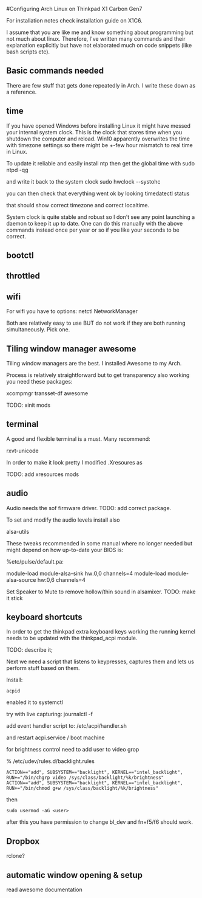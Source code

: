 #Configuring Arch Linux on Thinkpad X1 Carbon Gen7

For installation notes check installation guide on X1C6. 

I assume that you are like me and know something about programming but not much about linux. Therefore, I've written many commands and their explanation explicitly but have not elaborated much on code snippets (like bash scripts etc).

## Basic commands needed

There are few stuff that gets done repeatedly in Arch. I write these down as a reference. 




## time

If you have opened Windows before installing Linux it might have messed your internal system clock. This is the clock that stores time when you shutdown the computer and reload. Win10 apparently overwrites the time with timezone settings so there might be +-few hour mismatch to real time in Linux.

To update it reliable and easily install ntp then get the global time with
sudo ntpd -qg

and write it back to the system clock
sudo hwclock --systohc

you can then check that everything went ok by looking
timedatectl status

that should show correct timezone and correct localtime.

System clock is quite stable and robust so I don't see any point launching a daemon to keep it up to date. One can do this manually with the above commands instead once per year or so if you like your seconds to be correct.


## bootctl

## throttled

## wifi

For wifi you have to options:
netctl
NetworkManager

Both are relatively easy to use BUT do not work if they are both running simultaneously. Pick one.


## Tiling window manager awesome

Tiling window managers are the best. I installed Awesome to my Arch. 

Process is relatively straightforward but to get transparency also working you need these packages:

xcompmgr
transset-df
awesome

TODO: xinit mods


## terminal

A good and flexible terminal is a must. Many recommend:

rxvt-unicode

In order to make it look pretty I modified .Xresoures as

TODO: add xresources mods


## audio

Audio needs the sof firmware driver.
TODO: add correct package.

To set and modify the audio levels install also

alsa-utils

These tweaks recommended in some manual where no longer needed but might depend on how up-to-date your BIOS is:

%etc/pulse/default.pa:

module-load module-alsa-sink hw:0,0 channels=4
module-load module-alsa-source hw:0,6 channels=4

Set Speaker to Mute to remove hollow/thin sound in alsamixer.
TODO: make it stick


## keyboard shortcuts

In order to get the thinkpad extra keyboard keys working the running kernel needs to be updated with the thinkpad_acpi module.

TODO: describe it;

Next we need a script that listens to keypresses, captures them and lets us perform stuff based on them.

Install:

```
acpid 
```

enabled it to systemctl

try with live capturing:
journalctl -f 

add event handler script to:
/etc/acpi/handler.sh

and restart acpi.service / boot machine

for brightness control need to add user to video grop

% /etc/udev/rules.d/backlight.rules

```
ACTION=="add", SUBSYSTEM=="backlight", KERNEL=="intel_backlight", RUN+="/bin/chgrp video /sys/class/backlight/%k/brightness"
ACTION=="add", SUBSYSTEM=="backlight", KERNEL=="intel_backlight", RUN+="/bin/chmod g+w /sys/class/backlight/%k/brightness"
```

then
```
sudo usermod -aG <user>
```

after this you have permission to change bl_dev and fn+f5/f6 should work.



## Dropbox

rclone?

## automatic window opening & setup

read awesome documentation

